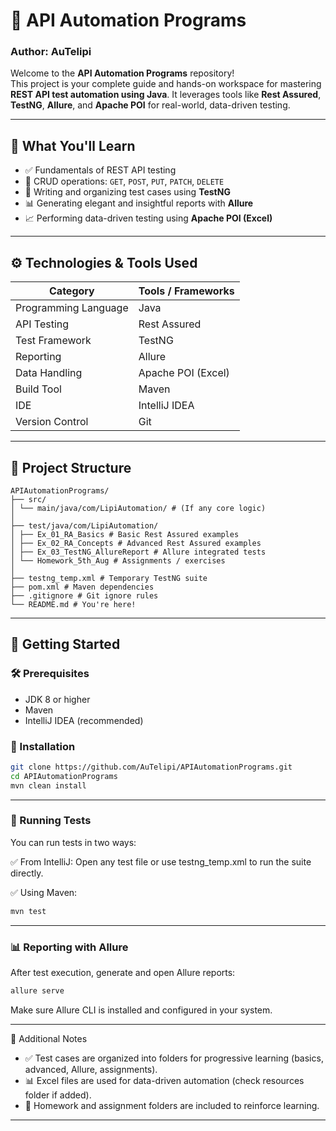 # 🚀 API Automation Programs

### Author: AuTelipi

Welcome to the **API Automation Programs** repository!  
This project is your complete guide and hands-on workspace for mastering **REST API test automation using Java**. It leverages tools like **Rest Assured**, **TestNG**, **Allure**, and **Apache POI** for real-world, data-driven testing.

---

## 📘 What You'll Learn

- ✅ Fundamentals of REST API testing
- 🔄 CRUD operations: `GET`, `POST`, `PUT`, `PATCH`, `DELETE`
- 🧪 Writing and organizing test cases using **TestNG**
- 📊 Generating elegant and insightful reports with **Allure**
- 📈 Performing data-driven testing using **Apache POI (Excel)**

---

## ⚙️ Technologies & Tools Used

| Category               | Tools / Frameworks                               |
|------------------------|--------------------------------------------------|
| Programming Language   | Java                                             |
| API Testing            | Rest Assured                                     |
| Test Framework         | TestNG                                           |
| Reporting              | Allure                                           |
| Data Handling          | Apache POI (Excel)                               |
| Build Tool             | Maven                                            |
| IDE                    | IntelliJ IDEA                                    |
| Version Control        | Git                                              |

---

## 📁 Project Structure
```
APIAutomationPrograms/
├── src/
│ └── main/java/com/LipiAutomation/ # (If any core logic)
│
├── test/java/com/LipiAutomation/
│ ├── Ex_01_RA_Basics # Basic Rest Assured examples
│ ├── Ex_02_RA_Concepts # Advanced Rest Assured examples
│ ├── Ex_03_TestNG_AllureReport # Allure integrated tests
│ └── Homework_5th_Aug # Assignments / exercises
│
├── testng_temp.xml # Temporary TestNG suite
├── pom.xml # Maven dependencies
├── .gitignore # Git ignore rules
└── README.md # You're here!
```

---

## 🚀 Getting Started

### 🛠️ Prerequisites
- JDK 8 or higher
- Maven
- IntelliJ IDEA (recommended)

### 🔧 Installation

```bash
git clone https://github.com/AuTelipi/APIAutomationPrograms.git
cd APIAutomationPrograms
mvn clean install
```

---

### 🧪 Running Tests
You can run tests in two ways:

✅ From IntelliJ:
Open any test file or use testng_temp.xml to run the suite directly.

✅ Using Maven:
```bash
mvn test
```

---

### 📊 Reporting with Allure
After test execution, generate and open Allure reports:
```bash
allure serve
```
Make sure Allure CLI is installed and configured in your system.

---

📎 Additional Notes
- ✅ Test cases are organized into folders for progressive learning (basics, advanced, Allure, assignments).
- 📊 Excel files are used for data-driven automation (check resources folder if added).
- 📝 Homework and assignment folders are included to reinforce learning.

---
